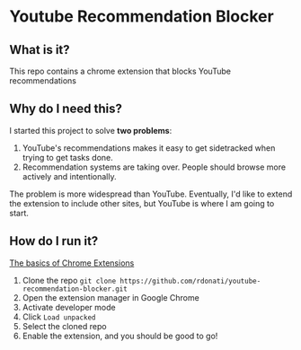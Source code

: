 # Youtube Recommendation Blocker

## What is it?
This repo contains a chrome extension that blocks YouTube recommendations
## Why do I need this?

I started this project to solve **two problems**:
1. YouTube's recommendations makes it easy to get sidetracked when trying to get tasks done.
2. Recommendation systems are taking over. People should browse more actively and intentionally.

The problem is more widespread than YouTube. Eventually, I'd like to extend the extension to include other sites, but YouTube is where I am going to start.

## How do I run it?
[The basics of Chrome Extensions](https://www.youtube.com/watch?v=uV4L-wcnK3Y) 
1. Clone the repo `git clone https://github.com/rdonati/youtube-recommendation-blocker.git`
2. Open the extension manager in Google Chrome
3. Activate developer mode
4. Click `Load unpacked`
5. Select the cloned repo
6. Enable the extension, and you should be good to go!